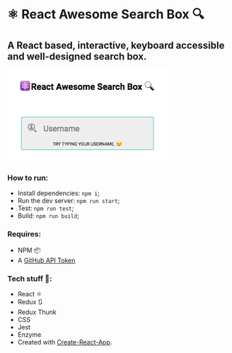 # ⚛ React Awesome Search Box 🔍

## A React based, interactive, keyboard accessible and well-designed search box.

![React Awesome Search Box](public/assets/og.png?raw=true "React Awesome Search Box")

### How to run:
- Install dependencies: `npm i`;
- Run the dev server: `npm run start`;
- Test: `npm run test`;
- Build: `npm run build`;

### Requires:
- NPM 📦
- A [GitHub API Token](https://github.com/settings/tokens)

### Tech stuff 👾:
- React ⚛️
- Redux 🔃
- Redux Thunk
- CSS
- Jest
- Enzyme
- Created with [Create-React-App](https://github.com/facebookincubator/create-react-app).